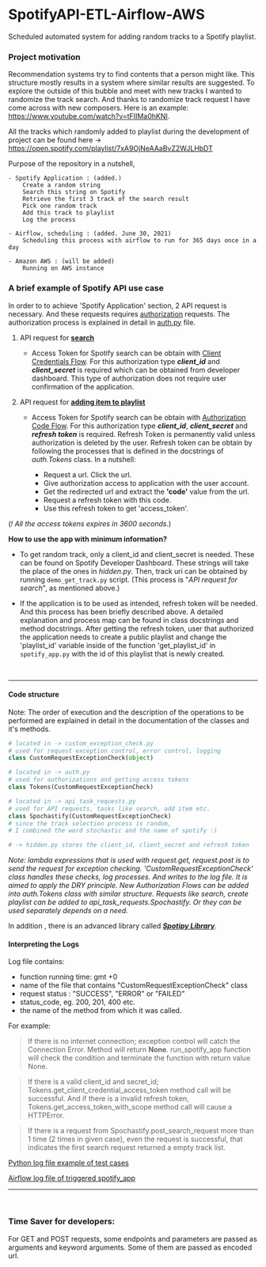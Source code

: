 # SpotifyAPI-ETL-Airflow-AWS
Scheduled automated system for adding random tracks to a Spotify playlist.

### **Project motivation** 
Recommendation systems try to find contents that a person might like. This structure mostly results in a system where similar results are suggested. To explore the outside of this bubble and meet with new tracks I wanted to randomize the track search. And thanks to randomize track request I have come across with new composers. Here is an example: https://www.youtube.com/watch?v=tFIIMa0hKNI.

All the tracks which randomly added to playlist during the development of project can be found here -> https://open.spotify.com/playlist/7xA9OjNeAAaBvZ2WJLHbDT

Purpose of the repository in a nutshell,
    
    - Spotify Application : (added.)
        Create a random string  
        Search this string on Spotify
        Retrieve the first 3 track of the search result
        Pick one random track
        Add this track to playlist
        Log the process
    
    - Airflow, scheduling : (added. June 30, 2021)
        Scheduling this process with airflow to run for 365 days once in a day
       
    - Amazon AWS : (will be added)
        Running on AWS instance


### **A brief example of Spotify API use case**

In order to to achieve 'Spotify Application' section, 2 API request is necessary. And these requests requires [authorization](https://developer.spotify.com/documentation/general/guides/authorization-guide/) requests. The authorization process is explained in detail in [auth.py](https://github.com/rootloginson/SpotifyAPI-ETL-Airflow-AWS/blob/master/auth.py) file.

  1. API request for [**search**](https://developer.spotify.com/documentation/web-api/reference/#endpoint-search)
  
      - Access Token for Spotify search can be obtain with [Client Credentials Flow](https://developer.spotify.com/documentation/general/guides/authorization-guide/#client-credentials-flow). For this authorization type ***client_id*** and ***client_secret*** is required which can be obtained from developer dashboard. This type of authorization does not require user confirmation of the application.
      
      
  2. API request for [**adding item to playlist**](https://developer.spotify.com/documentation/web-api/reference/#endpoint-add-tracks-to-playlist)
      - Access Token for Spotify search can be obtain with [Authorization Code Flow](https://developer.spotify.com/documentation/general/guides/authorization-guide/#authorization-code-flow). For this authorization type ***client_id***, ***client_secret*** and ***refresh token*** is required. Refresh Token is permanently valid unless authorization is deleted by the user. Refresh token can be obtain by following the processes that is defined in the docstrings of *auth.Tokens* class. In a nutshell:
      
          - Request a url. Click the url.
          - Give authorization access to application with the user account.
          - Get the redirected url and extract the **'code'** value from the url.
          - Request a refresh token with this code.
          - Use this refresh token to get 'access_token'.
          
(*! All the access tokens expires in 3600 seconds.*)

**How to use the app with minimum information?**

- To get random track, only a client_id and client_secret is needed. These can be found on Spotify Developer Dashboard. These strings will take the place of the ones in *hidden.py*. Then, track uri can be obtained by running ```demo_get_track.py``` script. (This process is "*API request for search*", as mentioned above.)


- If the application is to be used as intended, refresh token will be needed. And this process has been briefly described above. A detailed explanation and process map can be found in class docstrings and method docstrings. After getting the refresh token, user that authorized the application needs to create a public playlist and change the 'playlist_id' variable inside of the function 'get_playlist_id' in ```spotify_app.py``` with the id of this playlist that is newly created.

<p>&nbsp;</p>

---
#### **Code structure**
Note: The order of execution and the description of the operations to be performed are explained in detail in the documentation of the classes and it's methods.

```python
# located in -> custom_exception_check.py
# used for request exception control, error control, logging
class CustomRequestExceptionCheck(object)

# located in -> auth.py
# used for authorizations and getting access tokens 
class Tokens(CustomRequestExceptionCheck)

# located in -> api_task_requests.py
# used for API requests, tasks like search, add item etc. 
class Spochastify(CustomRequestExceptionCheck)  
# since the track selection process is random, 
# I combined the word stochastic and the name of spotify :)

# -> hidden.py stores the client_id, client_secret and refresh token
```
*Note: lambda expressions that is used with request.get, request.post is to send the request for exception checking. 'CustomRequestExceptionCheck' class handles these checks, log processes. And writes to the log file.
It is aimed to apply the DRY principle. New Authorization Flows can be added into auth.Tokens class with similar structure. Requests like search, create playlist can be added to api_task_requests.Spochastify. Or they can be used separately depends on a need.*
    
In addition , there is an advanced library called [***Spotipy Library***](https://spotipy.readthedocs.io/en/2.18.0/).


#### **Interpreting the Logs**

Log file contains:

   - function running time: gmt +0 
   - name of the file that contains "CustomRequestExceptionCheck" class
   - request status : "SUCCESS", "ERROR" or "FAILED"
   - status_code, eg. 200, 201, 400 etc.
   - the name of the method from which it was called.

For example:

> If there is no internet connection; exception control will catch the Connection Error. Method will return **None**. run_spotify_app function will check the condition and terminate the function with return value None.
    
> If there is a valid client_id and secret_id; Tokens.get_client_credential_access_token method call will be successful. And if there is a invalid refresh token, Tokens.get_access_token_with_scope method call will cause a HTTPError.

> If there is a request from Spochastify.post_search_request more than 1 time (2 times in given case), even the request is successful, that indicates the first search request returned a empty track list.

[Python log file example of test cases](https://github.com/rootloginson/SpotifyAPI-ETL-Airflow-AWS/blob/master/spotify_app.log)

[Airflow log file of triggered spotify_app](https://raw.githubusercontent.com/rootloginson/SpotifyAPI-ETL-Airflow-AWS/master/airflow_execution_log/airflow_log_triggered_spotify_app.png)

---
<p>&nbsp;</p>

### Time Saver for developers:
For GET and POST requests, some endpoints and parameters are passed as arguments and keyword arguments. Some of them are passed as encoded url.
